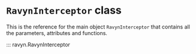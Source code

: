 # **`RavynInterceptor`** class

This is the reference for the main object `RavynInterceptor` that contains all the parameters,
attributes and functions.

::: ravyn.RavynInterceptor
